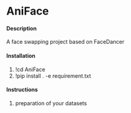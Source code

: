 # AniFace

#### Description
A face swapping project based on FaceDancer

#### Installation

1.  !cd AniFace
2.  !pip install . -e requirement.txt

#### Instructions

1.  preparation of your datasets